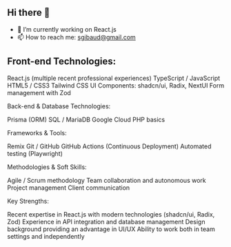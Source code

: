 ## Hi there 👋

- 🔭 I’m currently working on React.js
- 📫 How to reach me: sgibaud@gmail.com

<!--
**sgibaud/sgibaud** is a ✨ _special_ ✨ repository because its `README.md` (this file) appears on your GitHub profile.

Here are some ideas to get you started:


- 🌱 I’m currently learning ...
- 👯 I’m looking to collaborate on ...
- 🤔 I’m looking for help with ...
- 💬 Ask me about ...

- 😄 Pronouns: ...
- ⚡ Fun fact: ...
-->


## Front-end Technologies:

React.js (multiple recent professional experiences)
TypeScript / JavaScript
HTML5 / CSS3
Tailwind CSS
UI Components: shadcn/ui, Radix, NextUI
Form management with Zod

Back-end & Database Technologies:

Prisma (ORM)
SQL / MariaDB
Google Cloud
PHP basics

Frameworks & Tools:

Remix
Git / GitHub
GitHub Actions (Continuous Deployment)
Automated testing (Playwright)

Methodologies & Soft Skills:

Agile / Scrum methodology
Team collaboration and autonomous work
Project management
Client communication

Key Strengths:

Recent expertise in React.js with modern technologies (shadcn/ui, Radix, Zod)
Experience in API integration and database management
Design background providing an advantage in UI/UX
Ability to work both in team settings and independently
